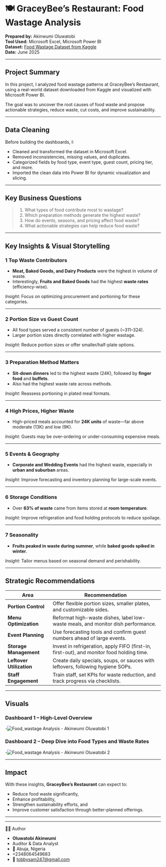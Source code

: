 # 🍽️ GraceyBee’s Restaurant: Food Wastage Analysis

**Prepared by:** Akinwumi Oluwatobi  
**Tool Used:** Microsoft Excel, Microsoft Power BI  
**Dataset:** [Food Wastage Dataset from Kaggle](https://www.kaggle.com/datasets/trevinhannibal/food-wastage-data-in-restaurant)  
**Date:** June 2025  

---

## Project Summary

In this project, I analyzed food wastage patterns at GraceyBee’s Restaurant, using a real-world dataset downloaded from Kaggle and visualized with Microsoft Power BI.

The goal was to uncover the root causes of food waste and propose actionable strategies, reduce waste, cut costs, and improve sustainability.

---

## Data Cleaning

Before building the dashboards, I:
- Cleaned and transformed the dataset in Microsoft Excel.
- Removed inconsistencies, missing values, and duplicates.
- Categorized fields by food type, event type, guest count, pricing tier, and more.
- Imported the clean data into Power BI for dynamic visualization and slicing.

---

## Key Business Questions

> 1. What types of food contribute most to wastage?
> 2. Which preparation methods generate the highest waste?
> 3. How do events, seasons, and pricing affect food waste?
> 4. What actionable strategies can help reduce food waste?

---

## Key Insights & Visual Storytelling

### 1️ **Top Waste Contributors**
- **Meat, Baked Goods, and Dairy Products** were the highest in volume of waste.
- Interestingly, **Fruits and Baked Goods** had the highest **waste rates** (efficiency-wise).

 *Insight:* Focus on optimizing procurement and portioning for these categories.

---

### 2️ **Portion Size vs Guest Count**
- All food types served a consistent number of guests (~311–324).
- Larger portion sizes directly correlated with higher wastage.

*Insight:* Reduce portion sizes or offer smaller/half-plate options.

---

### 3️ **Preparation Method Matters**
- **Sit-down dinners** led to the highest waste (24K), followed by **finger food** and **buffets**.
- Also had the highest waste rate across methods.

*Insight:* Reassess portioning in plated meal formats.

---

### 4️ **High Prices, Higher Waste**
- High-priced meals accounted for **24K units** of waste—far above moderate (13K) and low (9K).

*Insight:* Guests may be over-ordering or under-consuming expensive meals.

---

### 5️ **Events & Geography**
- **Corporate and Wedding Events** had the highest waste, especially in **urban and suburban** areas.

*Insight:* Improve forecasting and inventory planning for large-scale events.

---

### 6️ **Storage Conditions**
- Over **63% of waste** came from items stored at **room temperature**.

*Insight:* Improve refrigeration and food holding protocols to reduce spoilage.

---

### 7️ **Seasonality**
- **Fruits peaked in waste during summer**, while **baked goods spiked in winter**.

*Insight:* Tailor menus based on seasonal demand and perishability.

---

## Strategic Recommendations

| Area | Recommendation |
|------|----------------|
| **Portion Control** | Offer flexible portion sizes, smaller plates, and customizable sides. |
| **Menu Optimization** | Reformat high-waste dishes, label low-waste meals, and monitor dish performance. |
| **Event Planning** | Use forecasting tools and confirm guest numbers ahead of large events. |
| **Storage Management** | Invest in refrigeration, apply FIFO (first-in, first-out), and monitor food holding time. |
| **Leftover Utilization** | Create daily specials, soups, or sauces with leftovers, following hygiene SOPs. |
| **Staff Engagement** | Train staff, set KPIs for waste reduction, and track progress via checklists. |

---

## Visuals

### Dashboard 1 – High-Level Overview  
-![Food_wastage Analysis - Akinwumi Oluwatobi 1](https://github.com/user-attachments/assets/5f77a708-7f73-4a7d-a5a9-ace250ac3d03)


### Dashboard 2 – Deep Dive into Food Types and Waste Rates  
-![Food_wastage Analysis - Akinwumi Oluwatobi 2](https://github.com/user-attachments/assets/60280f17-6ad5-4924-9972-ef27311a2632)


---

## Impact

With these insights, **GraceyBee’s Restaurant** can expect to:
- Reduce food waste significantly,
- Enhance profitability,
- Strengthen sustainability efforts, and
- Improve customer satisfaction through better-planned offerings.

---


----
🙋‍♂️ Author
-  **Oluwatobi Akinwumi**
-  Auditor & Data Analyst
- 📍 Abuja, Nigeria
-  +2348064549683
-  📧 tobbysam247@gmail.com
